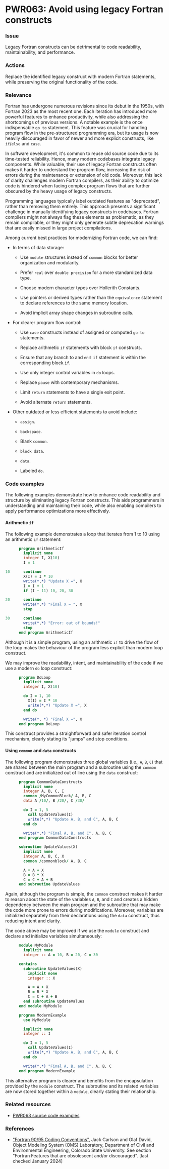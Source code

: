 # PWR063: Avoid using legacy Fortran constructs

### Issue

Legacy Fortran constructs can be detrimental to code readability,
maintainability, and performance.

### Actions

Replace the identified legacy construct with modern Fortran statements, while
preserving the original functionality of the code.

### Relevance

Fortran has undergone numerous revisions since its debut in the 1950s, with
Fortran 2023 as the most recent one. Each iteration has introduced more powerful
features to enhance productivity, while also addressing the shortcomings of
previous versions. A notable example is the once indispensable `go to`
statement. This feature was crucial for handling program flow in the
pre-structured programming era, but its usage is now heavily discouraged in
favor of newer and more explicit constructs, like `if`/`else` and `case`.

In software development, it's common to reuse old source code due to its
time-tested reliability. Hence, many modern codebases integrate legacy
components. While valuable, their use of legacy Fortran constructs often makes
it harder to understand the program flow, increasing the risk of errors during
the maintenance or extension of old code. Moreover, this lack of clarity
challenges modern Fortran compilers, as their ability to optimize code is
hindered when facing complex program flows that are further obscured by the
heavy usage of legacy constructs.

Programming languages typically label outdated features as "deprecated", rather
than removing them entirely. This approach presents a significant challenge in
manually identifying legacy constructs in codebases. Fortran compilers might not
always flag these elements as problematic, as they remain compilable, or they
might only generate subtle deprecation warnings that are easily missed in large
project compilations.

Among current best practices for modernizing Fortran code, we can find:

* In terms of data storage:

  * Use `module` structures instead of `common` blocks for better organization
  and modularity.

  * Prefer `real` over `double precision` for a more standardized data type.

  * Choose modern character types over Hollerith Constants.

  * Use pointers or derived types rather than the `equivalence` statement to
  declare references to the same memory location.

  * Avoid implicit array shape changes in subroutine calls.

* For clearer program flow control:

  * Use `case` constructs instead of assigned or computed `go to` statements.

  * Replace arithmetic `if` statements with block `if` constructs.

  * Ensure that any branch to and `end if` statement is within the corresponding
  block `if`.

  * Use only integer control variables in `do` loops.

  * Replace `pause` with contemporary mechanisms.

  * Limit `return` statements to have a single exit point.

  * Avoid alternate `return` statements.

* Other outdated or less efficient statements to avoid include:

  * `assign`.

  * `backspace`.

  * Blank `common`.

  * `block data`.

  * `data`.

  * Labeled `do`.

### Code examples

The following examples demonstrate how to enhance code readability and structure
by eliminating legacy Fortran constructs. This aids programmers in understanding
and maintaining their code, while also enabling compilers to apply performance
optimizations more effectively.

#### Arithmetic `if`

The following example demonstrates a loop that iterates from 1 to 10 using an
arithmetic `if` statement:

```f90
      program ArithmeticIf
        implicit none
        integer I, X(10)
        I = 1

10      continue
        X(I) = I * 10
        write(*,*) "Update X =", X
        I = I + 1
        if (I - 11) 10, 20, 30

20      continue
        write(*,*) "Final X = ", X
        stop

30      continue
        write(*,*) "Error: out of bounds!"
        stop
      end program ArithmeticIf
```

Although it is a simple program, using an arithmetic `if` to drive the flow of
the loop makes the behaviour of the program less explicit than modern loop
construct.

We may improve the readability, intent, and maintainability of the code if we
use a modern `do` loop construct:

```f90
      program DoLoop
        implicit none
        integer I, X(10)

        do I = 1, 10
          X(I) = I * 10
          write(*,*) "Update X =", X
        end do

        write(*, *) "Final X =", X
      end program DoLoop
```

This construct provides a straightforward and safer iteration control mechanism,
clearly stating its "jumps" and stop conditions.

#### Using `common` and `data` constructs

The following program demonstrates three global variables (i.e., `A`, `B`, `C`)
that are shared between the main program and a subroutine using the `common`
construct and are initialized out of line using the `data` construct:

```f90
      program CommonDataConstructs
        implicit none
        integer A, B, C, I
        common /MyCommonBlock/ A, B, C
        data A /10/, B /20/, C /30/

        do I = 1, 5
          call UpdateValues(I)
          write(*,*) "Update A, B, and C", A, B, C
        end do

        write(*,*) "Final A, B, and C", A, B, C
      end program CommonDataConstructs

      subroutine UpdateValues(X)
        implicit none
        integer A, B, C, X
        common /commonblock/ A, B, C

        A = A + X
        B = B * X
        C = C + A + B
      end subroutine UpdateValues
```

Again, although the program is simple, the `common` construct makes it harder to
reason about the state of the variables `A`, `B`, and `C` and creates a hidden
dependency between the main program and the subroutine that may make the code
more prone to errors during modifications. Moreover, variables are initialized
separately from their declarations using the `data` construct, thus reducing
intent and clarity.

The code above may be improved if we use the `module` construct and declare and
initialize variables simultaneously:

```f90
      module MyModule
        implicit none
        integer :: A = 10, B = 20, C = 30

      contains
        subroutine UpdateValues(X)
          implicit none
          integer :: X

          A = A + X
          B = B * X
          C = C + A + B
        end subroutine UpdateValues
      end module MyModule

      program ModernExample
        use MyModule

        implicit none
        integer :: I

        do I = 1, 5
          call UpdateValues(I)
          write(*,*) "Update A, B, and C", A, B, C
        end do

        write(*,*) "Final A, B, and C", A, B, C
      end program ModernExample
```

This alternative program is clearer and benefits from the encapsulation provided
by the `module` construct. The subroutine and its related variables are now
stored together within a `module`, clearly stating their relationship.

### Related resources

* [PWR063 source code examples](/Checks/PWR063)

### References

* ["Fortran 90/95 Coding Conventions"](https://alm.engr.colostate.edu/cb/wiki/16983#section-Fortran+Features+that+are+obsolescent+and_2For+discouraged),
Jack Carlson and Olaf David, Object Modeling System (OMS) Laboratory, Department
of Civil and Environmental Engineering, Colorado State University. See section
"Fortran Features that are obsolescent and/or discouraged". [last checked
January 2024]
